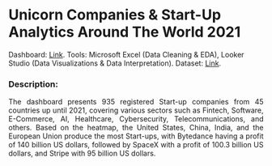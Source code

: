 # Unicorn Companies & Start-Up Analytics Around The World 2021 
Dashboard: [Link](https://lookerstudio.google.com/u/0/reporting/08272ca5-7018-4188-bcbe-076a5961f080/page/NxA9D).
Tools:
Microsoft Excel (Data Cleaning & EDA), Looker Studio (Data Visualizations & Data Interpretation).
Dataset: [Link](https://www.kaggle.com/datasets/niekvanderzwaag/unicorn-startups-cleaned).
### Description:
<p align="justify"> The dashboard presents 935 registered Start-up companies from 45 countries up until 2021, covering various sectors such as Fintech, Software, E-Commerce, AI, Healthcare, Cybersecurity, Telecommunications, and others. Based on the heatmap, the United States, China, India, and the European Union produce the most Start-ups, with Bytedance having a profit of 140 billion US dollars, followed by SpaceX with a profit of 100.3 billion US dollars, and Stripe with 95 billion US dollars. </p>
